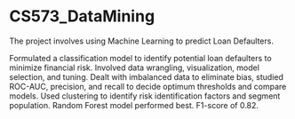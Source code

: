 # CS573_DataMining

The project involves using Machine Learning to predict Loan Defaulters. 

Formulated a classification model to identify potential loan defaulters to minimize financial risk.
Involved data wrangling, visualization, model selection, and tuning.
Dealt with imbalanced data to eliminate bias, studied ROC-AUC, precision, and recall to decide optimum thresholds and compare models.
Used clustering to identify risk identification factors and segment population. Random Forest model performed best. F1-score of 0.82.
